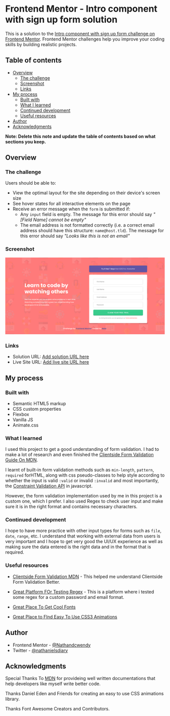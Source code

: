 # Frontend Mentor - Intro component with sign up form solution

This is a solution to the [Intro component with sign up form challenge on Frontend Mentor](https://www.frontendmentor.io/challenges/intro-component-with-signup-form-5cf91bd49edda32581d28fd1). Frontend Mentor challenges help you improve your coding skills by building realistic projects.

## Table of contents

- [Overview](#overview)
  - [The challenge](#the-challenge)
  - [Screenshot](#screenshot)
  - [Links](#links)
- [My process](#my-process)
  - [Built with](#built-with)
  - [What I learned](#what-i-learned)
  - [Continued development](#continued-development)
  - [Useful resources](#useful-resources)
- [Author](#author)
- [Acknowledgments](#acknowledgments)

**Note: Delete this note and update the table of contents based on what sections you keep.**

## Overview

### The challenge

Users should be able to:

- View the optimal layout for the site depending on their device's screen size
- See hover states for all interactive elements on the page
- Receive an error message when the `form` is submitted if:
  - Any `input` field is empty. The message for this error should say _"[Field Name] cannot be empty"_
  - The email address is not formatted correctly (i.e. a correct email address should have this structure: `name@host.tld`). The message for this error should say _"Looks like this is not an email"_

### Screenshot

![Screenshot Preview](./images/screenshot.png)

### Links

- Solution URL: [Add solution URL here](https://your-solution-url.com)
- Live Site URL: [Add live site URL here](https://your-live-site-url.com)

## My process

### Built with

- Semantic HTML5 markup
- CSS custom properties
- Flexbox
- Vanilla JS
- Animate.css

### What I learned

I used this project to get a good understanding of form validation. I had to make a lot of research and even finished the [Clientside Form Validation Guide On MDN](https://developer.mozilla.org/en-US/docs/Learn/Forms/Form_validation).

I learnt of built-in form validation methods such as `min-length`, `pattern`, `required` forHTML, along with css pseudo-classes to help style according to whether the input is valid `:valid` or invalid `:invalid` and most importantly, the [Constraint Validation API](https://developer.mozilla.org/en-US/docs/Web/API/Constraint_validation) in javascript.

However, the form validation implementation used by me in this project is a custom one, which I prefer. I also used Regex to check user input and make sure it is in the right format and contains necessary characters.

### Continued development

I hope to have more practice with other input types for forms such as `file`, `date`, `range`, etc. I understand that working with external data from users is very important and I hope to get very good the UI/UX experience as well as making sure the data entered is the right data and in the format that is required.

### Useful resources

- [Clientside Form Validation MDN](https://developer.mozilla.org/en-US/docs/Learn/Forms/Form_validation) - This helped me understand Clientside Form Validation Better.
- [Great Platform FOr Testing Regex](https://regexr.com/) - This is a platform where i tested some regex for a custom password and email format.

- [Great Place To Get Cool Fonts](https://fontawesome.com/)

- [Great Place to FInd Easy To Use CSS3 Animations](https://animate.style/)

## Author

- Frontend Mentor - [@Nathandcwendy](https://www.frontendmentor.io/profile/Nathandcwendy)
- Twitter - [@nathanielsdiary](https://twitter.com/nathanielsdiary)

## Acknowledgments

Special Thanks To [MDN](https://developer.mozilla.org/en-US/) for provideing well written documentations that help developers like myself write better code.

Thanks Daniel Eden and Friends for creating an easy to use CSS animations library.

Thanks Font Awesome Creators and Contributors.
